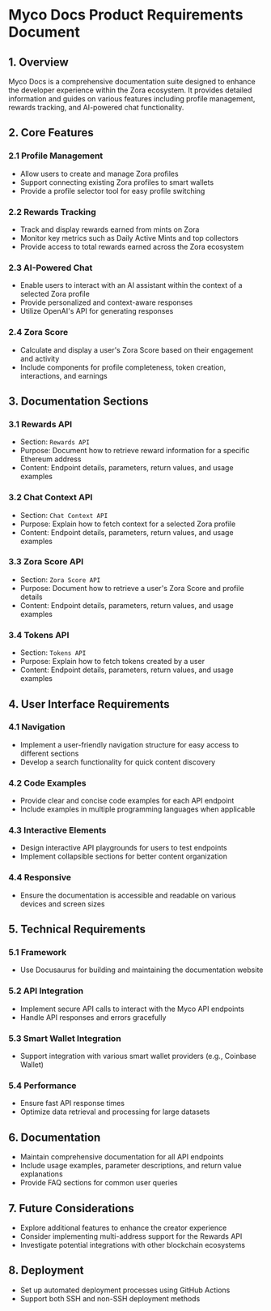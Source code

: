 # Myco Docs Product Requirements Document

## 1. Overview

Myco Docs is a comprehensive documentation suite designed to enhance the developer experience within the Zora ecosystem. It provides detailed information and guides on various features including profile management, rewards tracking, and AI-powered chat functionality.

## 2. Core Features

### 2.1 Profile Management

- Allow users to create and manage Zora profiles
- Support connecting existing Zora profiles to smart wallets
- Provide a profile selector tool for easy profile switching

### 2.2 Rewards Tracking

- Track and display rewards earned from mints on Zora
- Monitor key metrics such as Daily Active Mints and top collectors
- Provide access to total rewards earned across the Zora ecosystem

### 2.3 AI-Powered Chat

- Enable users to interact with an AI assistant within the context of a selected Zora profile
- Provide personalized and context-aware responses
- Utilize OpenAI's API for generating responses

### 2.4 Zora Score

- Calculate and display a user's Zora Score based on their engagement and activity
- Include components for profile completeness, token creation, interactions, and earnings

## 3. Documentation Sections

### 3.1 Rewards API

- Section: `Rewards API`
- Purpose: Document how to retrieve reward information for a specific Ethereum address
- Content: Endpoint details, parameters, return values, and usage examples

### 3.2 Chat Context API

- Section: `Chat Context API`
- Purpose: Explain how to fetch context for a selected Zora profile
- Content: Endpoint details, parameters, return values, and usage examples

### 3.3 Zora Score API

- Section: `Zora Score API`
- Purpose: Document how to retrieve a user's Zora Score and profile details
- Content: Endpoint details, parameters, return values, and usage examples

### 3.4 Tokens API

- Section: `Tokens API`
- Purpose: Explain how to fetch tokens created by a user
- Content: Endpoint details, parameters, return values, and usage examples

## 4. User Interface Requirements

### 4.1 Navigation

- Implement a user-friendly navigation structure for easy access to different sections
- Develop a search functionality for quick content discovery

### 4.2 Code Examples

- Provide clear and concise code examples for each API endpoint
- Include examples in multiple programming languages when applicable

### 4.3 Interactive Elements

- Design interactive API playgrounds for users to test endpoints
- Implement collapsible sections for better content organization

### 4.4 Responsive

- Ensure the documentation is accessible and readable on various devices and screen sizes

## 5. Technical Requirements

### 5.1 Framework

- Use Docusaurus for building and maintaining the documentation website

### 5.2 API Integration

- Implement secure API calls to interact with the Myco API endpoints
- Handle API responses and errors gracefully

### 5.3 Smart Wallet Integration

- Support integration with various smart wallet providers (e.g., Coinbase Wallet)

### 5.4 Performance

- Ensure fast API response times
- Optimize data retrieval and processing for large datasets

## 6. Documentation

- Maintain comprehensive documentation for all API endpoints
- Include usage examples, parameter descriptions, and return value explanations
- Provide FAQ sections for common user queries

## 7. Future Considerations

- Explore additional features to enhance the creator experience
- Consider implementing multi-address support for the Rewards API
- Investigate potential integrations with other blockchain ecosystems

## 8. Deployment

- Set up automated deployment processes using GitHub Actions
- Support both SSH and non-SSH deployment methods
